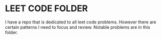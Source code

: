 # LEET CODE FOLDER #
I have a repo that is dedicated to all leet code problems. However there are certain patterns I need to focus
and review. Notable problems are in this folder.